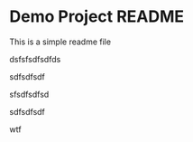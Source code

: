 # Demo Project README

This is a simple readme file


dsfsfsdfsdfds

sdfsdfsdf


sfsdfsdfsd

sdfsdfsdf 

wtf
